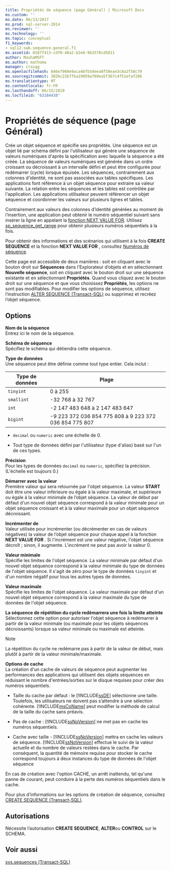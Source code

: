 ```yaml
---
title: Propriétés de séquence (page Général) | Microsoft Docs
ms.custom: ''
ms.date: 06/13/2017
ms.prod: sql-server-2014
ms.reviewer: ''
ms.technology: ''
ms.topic: conceptual
f1_keywords:
- sql12.swb.sequence.general.f1
ms.assetid: 0187f413-cdf0-48a2-b2e6-9b3578cd5811
author: MashaMSFT
ms.author: mathoma
manager: craigg
ms.openlocfilehash: 846e7960e9aca4bfb5deea8f50eae3c8a2f58c70
ms.sourcegitcommit: 3026c22b7fba19059a769ea5f367c4f51efaf286
ms.translationtype: MT
ms.contentlocale: fr-FR
ms.lasthandoff: 06/15/2019
ms.locfileid: "63184438"
---
```

# <a name="sequence-properties-general-page"></a>Propriétés de séquence (page Général)
  Crée un objet séquence et spécifie ses propriétés. Une séquence est un objet lié par schéma défini par l'utilisateur qui génère une séquence de valeurs numériques d'après la spécification avec laquelle la séquence a été créée. La séquence de valeurs numériques est générée dans un ordre croissant ou décroissant à un intervalle défini et peut être configurée pour redémarrer (cycle) lorsque épuisée. Les séquences, contrairement aux colonnes d'identité, ne sont pas associées aux tables spécifiques. Les applications font référence à un objet séquence pour extraire sa valeur suivante. La relation entre les séquences et les tables est contrôlée par l'application. Les applications utilisateur peuvent référencer un objet séquence et coordonner les valeurs sur plusieurs lignes et tables.  
  
 Contrairement aux valeurs des colonnes d’identité générées au moment de l’insertion, une application peut obtenir le numéro séquentiel suivant sans insérer la ligne en appelant la [fonction NEXT VALUE FOR](/sql/t-sql/functions/next-value-for-transact-sql). Utilisez [sp_sequence_get_range](/sql/relational-databases/system-stored-procedures/sp-sequence-get-range-transact-sql) pour obtenir plusieurs numéros séquentiels à la fois.  
  
 Pour obtenir des informations et des scénarios qui utilisent à la fois **CREATE SEQUENCE** et la fonction **NEXT VALUE FOR** , consultez [Numéros de séquence](sequence-numbers.md).  
  
 Cette page est accessible de deux manières : soit en cliquant avec le bouton droit sur **Séquences** dans l’Explorateur d’objets et en sélectionnant **Nouvelle séquence**, soit en cliquant avec le bouton droit sur une séquence existante et en sélectionnant **Propriétés**. Quand vous cliquez avec le bouton droit sur une séquence et que vous choisissez **Propriétés**, les options ne sont pas modifiables. Pour modifier les options de séquence, utilisez l’instruction [ALTER SEQUENCE &#40;Transact-SQL&#41;](/sql/t-sql/statements/alter-sequence-transact-sql) ou supprimez et recréez l’objet séquence.  
  
## <a name="options"></a>Options  
 **Nom de la séquence**  
 Entrez ici le nom de la séquence.  
  
 **Schéma de séquence**  
 Spécifiez le schéma qui détiendra cette séquence.  
  
 **Type de données**  
 Une séquence peut être définie comme tout type entier. Cela inclut :  
  
|Type de données|Plage|  
|---------------|-----------|  
|`tinyint`|0 à 255|  
|`smallint`|-32 768 à 32 767|  
|`int`|-2 147 483 648 à 2 147 483 647|  
|`bigint`|-9 223 372 036 854 775 808 à 9 223 372 036 854 775 807|  
  
-   `decimal` ou `numeric` avec une échelle de 0.  
  
-   Tout type de données défini par l'utilisateur (type d'alias) basé sur l'un de ces types.  
  
 **Précision**  
 Pour les types de données `decimal` ou `numeric`, spécifiez la précision. (L'échelle est toujours 0.)  
  
 **Démarrer avec la valeur**  
 Première valeur qui sera retournée par l'objet séquence. La valeur **START** doit être une valeur inférieure ou égale à la valeur maximale, et supérieure ou égale à la valeur minimale de l’objet séquence. La valeur de début par défaut d'un nouvel objet séquence correspond à la valeur minimale pour un objet séquence croissant et à la valeur maximale pour un objet séquence décroissant.  
  
 **Incrémenter de**  
 Valeur utilisée pour incrémenter (ou décrémenter en cas de valeurs négatives) la valeur de l’objet séquence pour chaque appel à la fonction **NEXT VALUE FOR** . Si l'incrément est une valeur négative, l'objet séquence décroît ; sinon, il augmente. L'incrément ne peut pas avoir la valeur 0.  
  
 **Valeur minimale**  
 Spécifie les limites de l'objet séquence. La valeur minimale par défaut d'un nouvel objet séquence correspond à la valeur minimale du type de données de l'objet séquence. Il s'agit de zéro pour le type de données `tinyint` et d'un nombre négatif pour tous les autres types de données.  
  
 **Valeur maximale**  
 Spécifie les limites de l'objet séquence. La valeur maximale par défaut d'un nouvel objet séquence correspond à la valeur maximale du type de données de l'objet séquence.  
  
 **La séquence de répétition du cycle redémarrera une fois la limite atteinte**  
 Sélectionnez cette option pour autoriser l'objet séquence à redémarrer à partir de la valeur minimale (ou maximale pour les objets séquences décroissants) lorsque sa valeur minimale ou maximale est atteinte.  
  
> [!NOTE]  
>  La répétition du cycle ne redémarre pas à partir de la valeur de début, mais plutôt à partir de la valeur minimale/maximale.  
  
 **Options de cache**  
 La création d'un cache de valeurs de séquence peut augmenter les performances des applications qui utilisent des objets séquences en réduisant le nombre d'entrées/sorties sur le disque requises pour créer des numéros séquentiels.  
  
-   Taille du cache par défaut : le [!INCLUDE[ssDE](../../includes/ssde-md.md)] sélectionne une taille. Toutefois, les utilisateurs ne doivent pas s’attendre à une sélection cohérente. [!INCLUDE[msCoName](../../includes/msconame-md.md)] peut modifier la méthode de calcul de la taille du cache sans préavis.  
  
-   Pas de cache : [!INCLUDE[ssNoVersion](../../../includes/ssnoversion-md.md)] ne met pas en cache les numéros séquentiels.  
  
-   Cache avec taille - [!INCLUDE[ssNoVersion](../../../includes/ssnoversion-md.md)] mettra en cache les valeurs de séquence. [!INCLUDE[ssNoVersion](../../../includes/ssnoversion-md.md)] effectue le suivi de la valeur actuelle et du nombre de valeurs restées dans le cache. Par conséquent, la quantité de mémoire requise pour stocker le cache correspond toujours à deux instances du type de données de l'objet séquence  
  
 En cas de création avec l'option CACHE, un arrêt inattendu, tel qu'une panne de courant, peut conduire à la perte des numéros séquentiels dans le cache.  
  
 Pour plus d’informations sur les options de création de séquence, consultez [CREATE SEQUENCE &#40;Transact-SQL&#41;](/sql/t-sql/statements/create-sequence-transact-sql).  
  
## <a name="permissions"></a>Autorisations  
 Nécessite l’autorisation **CREATE SEQUENCE**, **ALTER**ou **CONTROL** sur le SCHEMA.  
  
## <a name="see-also"></a>Voir aussi  
 [sys.sequences &#40;Transact-SQL&#41;](/sql/relational-databases/system-catalog-views/sys-sequences-transact-sql)  
  
  
